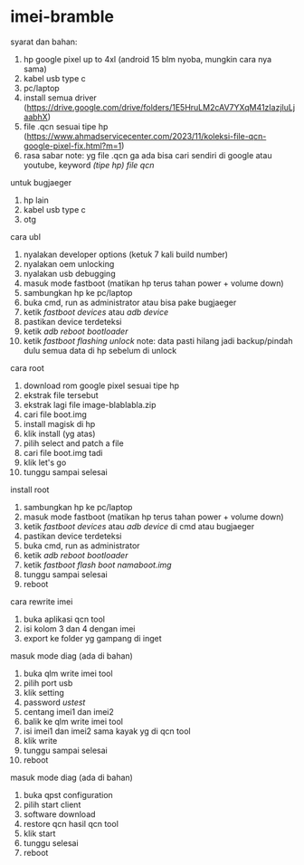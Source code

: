 # imei-bramble

syarat dan bahan:
1. hp google pixel up to 4xl (android 15 blm nyoba, mungkin cara nya sama)
2. kabel usb type c
3. pc/laptop
4. install semua driver (https://drive.google.com/drive/folders/1E5HruLM2cAV7YXqM41zIazjluLjaabhX)
5. file .qcn sesuai tipe hp (https://www.ahmadservicecenter.com/2023/11/koleksi-file-qcn-google-pixel-fix.html?m=1)
6. rasa sabar
   note: yg file .qcn ga ada bisa cari sendiri di google atau youtube, keyword _(tipe hp) file qcn_

untuk bugjaeger
1. hp lain
2. kabel usb type c
3. otg


cara ubl
1. nyalakan developer options (ketuk 7 kali build number)
2. nyalakan oem unlocking
3. nyalakan usb debugging
4. masuk mode fastboot (matikan hp terus tahan power + volume down)
5. sambungkan hp ke pc/laptop
6. buka cmd, run as administrator atau bisa pake bugjaeger
7. ketik _fastboot devices_ atau _adb device_
8. pastikan device terdeteksi
9. ketik _adb reboot bootloader_
10. ketik _fastboot flashing unlock_
    note: data pasti hilang jadi backup/pindah dulu semua data di hp sebelum di unlock

cara root
1. download rom google pixel sesuai tipe hp
2. ekstrak file tersebut
3. ekstrak lagi file image-blablabla.zip
4. cari file boot.img
5. install magisk di hp
6. klik install (yg atas)
7. pilih select and patch a file
8. cari file boot.img tadi
9. klik let's go
10. tunggu sampai selesai

install root
1. sambungkan hp ke pc/laptop
2. masuk mode fastboot (matikan hp terus tahan power + volume down)
3. ketik _fastboot devices_ atau _adb device_ di cmd atau bugjaeger
4. pastikan device terdeteksi
5. buka cmd, run as administrator
6. ketik _adb reboot bootloader_
7. ketik _fastboot flash boot namaboot.img_
8. tunggu sampai selesai
9. reboot

cara rewrite imei
1. buka aplikasi qcn tool
2. isi kolom 3 dan 4 dengan imei
3. export ke folder yg gampang di inget

masuk mode diag (ada di bahan)
1. buka qlm write imei tool
2. pilih port usb
3. klik setting
4. password _ustest_
5. centang imei1 dan imei2
6. balik ke qlm write imei tool
7. isi imei1 dan imei2 sama kayak yg di qcn tool
8. klik write
9. tunggu sampai selesai
10. reboot

masuk mode diag (ada di bahan)
1. buka qpst configuration
2. pilih start client
3. software download
4. restore qcn hasil qcn tool
5. klik start
6. tunggu selesai
7. reboot
